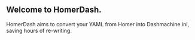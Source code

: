 ## Welcome to HomerDash.

HomerDash aims to convert your YAML from Homer into Dashmachine ini, saving hours of re-writing.

<!--stackedit_data:
eyJoaXN0b3J5IjpbLTg5NzQzNDg1OV19
-->